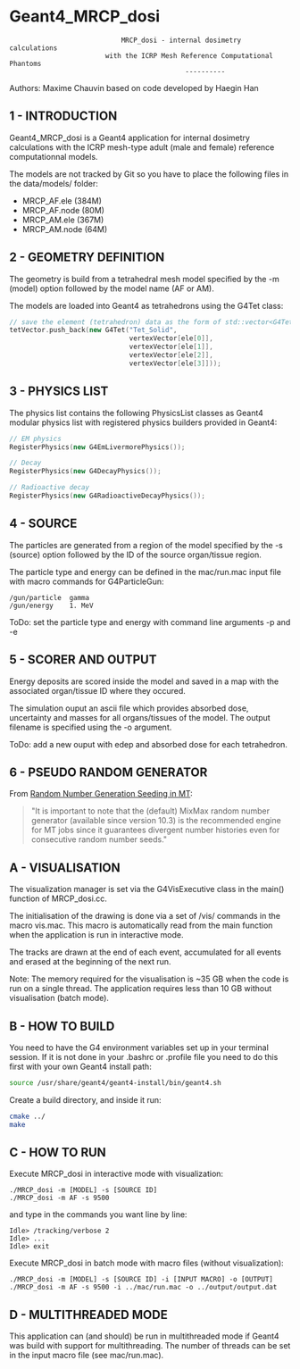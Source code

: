 # Geant4_MRCP_dosi

                                MRCP_dosi - internal dosimetry calculations
                            with the ICRP Mesh Reference Computational Phantoms
                                                ----------

Authors: Maxime Chauvin
based on code developed by Haegin Han

## 1 - INTRODUCTION

Geant4_MRCP_dosi is a Geant4 application for internal dosimetry calculations 
with the ICRP mesh-type adult (male and female) reference computationnal models.

The models are not tracked by Git so you have to place the following files in 
the data/models/ folder:
- MRCP_AF.ele   (384M)
- MRCP_AF.node  (80M)
- MRCP_AM.ele   (367M)
- MRCP_AM.node  (64M)

## 2 - GEOMETRY DEFINITION

The geometry is build from a tetrahedral mesh model specified by the -m (model) 
option followed by the model name (AF or AM).

The models are loaded into Geant4 as tetrahedrons using the G4Tet class:
```c++
// save the element (tetrahedron) data as the form of std::vector<G4Tet*>
tetVector.push_back(new G4Tet("Tet_Solid",
                              vertexVector[ele[0]],
                              vertexVector[ele[1]],
                              vertexVector[ele[2]],
                              vertexVector[ele[3]]));
```

## 3 - PHYSICS LIST

The physics list contains the following PhysicsList classes as Geant4 
modular physics list with registered physics builders provided in Geant4:
```c++
// EM physics
RegisterPhysics(new G4EmLivermorePhysics());

// Decay
RegisterPhysics(new G4DecayPhysics());

// Radioactive decay
RegisterPhysics(new G4RadioactiveDecayPhysics());
```

## 4 - SOURCE

The particles are generated from a region of the model specified by 
the -s (source) option followed by the ID of the source organ/tissue region.

The particle type and energy can be defined in the mac/run.mac input file 
with macro commands for G4ParticleGun:
```
/gun/particle  gamma
/gun/energy    1. MeV
```

ToDo: set the particle type and energy with command line arguments -p and -e

## 5 - SCORER AND OUTPUT

Energy deposits are scored inside the model and saved in a map with the 
associated organ/tissue ID where they occured.

The simulation ouput an ascii file which provides absorbed dose, uncertainty 
and masses for all organs/tissues of the model. The output filename is 
specified using the -o argument.

ToDo: add a new ouput with edep and absorbed dose for each tetrahedron.

## 6 - PSEUDO RANDOM GENERATOR

From [Random Number Generation Seeding in MT](http://geant4-userdoc.web.cern.ch/geant4-userdoc/UsersGuides/ForToolkitDeveloper/html/OOAnalysisDesign/Multithreading/mt.html#random-number-generation-seeding-in-mt):

>"It is important to note that the (default) MixMax random number generator 
(available since version 10.3) is the recommended engine for MT jobs since it 
guarantees divergent number histories even for consecutive random number seeds."

## A - VISUALISATION

The visualization manager is set via the G4VisExecutive class in the main() 
function of MRCP_dosi.cc.

The initialisation of the drawing is done via a set of /vis/ commands in the 
macro vis.mac. This macro is automatically read from the main function when 
the application is run in interactive mode.

The tracks are drawn at the end of each event, accumulated for 
all events and erased at the beginning of the next run.

Note: The memory required for the visualisation is ~35 GB when the code is
run on a single thread. The application requires less than 10 GB without 
visualisation (batch mode).

## B - HOW TO BUILD

You need to have the G4 environment variables set up in your terminal session. 
If it is not done in your .bashrc or .profile file you need to do this first 
with your own Geant4 install path:
```bash
source /usr/share/geant4/geant4-install/bin/geant4.sh
```
Create a build directory, and inside it run:
```bash
cmake ../
make
```

## C - HOW TO RUN

Execute MRCP_dosi in interactive mode with visualization:
```
./MRCP_dosi -m [MODEL] -s [SOURCE ID]
./MRCP_dosi -m AF -s 9500
```
and type in the commands you want line by line:
```
Idle> /tracking/verbose 2
Idle> ...
Idle> exit
```

Execute MRCP_dosi in batch mode with macro files (without visualization):
```
./MRCP_dosi -m [MODEL] -s [SOURCE ID] -i [INPUT MACRO] -o [OUTPUT]
./MRCP_dosi -m AF -s 9500 -i ../mac/run.mac -o ../output/output.dat
```

## D - MULTITHREADED MODE

This application can (and should) be run in multithreaded mode if Geant4 was 
build with support for multithreading. The number of threads can be set in the 
input macro file (see mac/run.mac).
